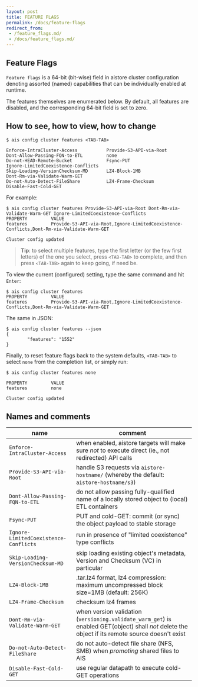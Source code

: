 ```yaml
---
layout: post
title: FEATURE FLAGS
permalink: /docs/feature-flags
redirect_from:
 - /feature_flags.md/
 - /docs/feature_flags.md/
---
```


## Feature Flags

`Feature flags` is a 64-bit (bit-wise) field in aistore cluster configuration denoting assorted (named) capabilities that can be individually enabled at runtime.

The features themselves are enumerated below. By default, all features are disabled, and the corresponding 64-bit field is set to zero.

## How to see, how to view, how to change

```console
$ ais config cluster features <TAB-TAB>

Enforce-IntraCluster-Access           Provide-S3-API-via-Root               Dont-Allow-Passing-FQN-to-ETL         none
Do-not-HEAD-Remote-Bucket             Fsync-PUT                             Ignore-LimitedCoexistence-Conflicts
Skip-Loading-VersionChecksum-MD       LZ4-Block-1MB                         Dont-Rm-via-Validate-Warm-GET
Do-not-Auto-Detect-FileShare          LZ4-Frame-Checksum                    Disable-Fast-Cold-GET
```

For example:

```console
$ ais config cluster features Provide-S3-API-via-Root Dont-Rm-via-Validate-Warm-GET Ignore-LimitedCoexistence-Conflicts
PROPERTY         VALUE
features         Provide-S3-API-via-Root,Ignore-LimitedCoexistence-Conflicts,Dont-Rm-via-Validate-Warm-GET

Cluster config updated
```

> **Tip**: to select multiple features, type the first letter (or the few first letters) of the one you select, press `<TAB-TAB>` to complete, and then press `<TAB-TAB>` again to keep going, if need be.

To view the current (configured) setting, type the same command and hit `Enter`:

```console
$ ais config cluster features
PROPERTY         VALUE
features         Provide-S3-API-via-Root,Ignore-LimitedCoexistence-Conflicts,Dont-Rm-via-Validate-Warm-GET
```

The same in JSON:

```console
$ ais config cluster features --json
{
	    "features": "1552"
}
```

Finally, to reset feature flags back to the system defaults, `<TAB-TAB>` to select `none` from the completion list, or simply run:

```console
$ ais config cluster features none

PROPERTY         VALUE
features         none

Cluster config updated
```

## Names and comments

| name | comment |
| ---- | ------- |
| `Enforce-IntraCluster-Access` | when enabled, aistore targets will make sure _not_ to execute direct (ie., not redirected) API calls |
| `Provide-S3-API-via-Root` | handle S3 requests via `aistore-hostname/` (whereby the default: `aistore-hostname/s3`) |
| `Dont-Allow-Passing-FQN-to-ETL` |  do not allow passing fully-qualified name of a locally stored object to (local) ETL containers |
| `Fsync-PUT` | PUT and cold-GET: commit (or sync) the object payload to stable storage |
| `Ignore-LimitedCoexistence-Conflicts` | run in presence of "limited coexistence" type conflicts |
| `Skip-Loading-VersionChecksum-MD` | skip loading existing object's metadata, Version and Checksum (VC) in particular |
| `LZ4-Block-1MB` | .tar.lz4 format, lz4 compression: maximum uncompressed block size=1MB (default: 256K) |
| `LZ4-Frame-Checksum` | checksum lz4 frames |
| `Dont-Rm-via-Validate-Warm-GET` | when version validation (`versioning.validate_warm_get`) is enabled GET(object) shall _not_ delete the object if its remote source doesn't exist |
| `Do-not-Auto-Detect-FileShare` | do not auto-detect file share (NFS, SMB) when _promoting_ shared files to AIS |
| `Disable-Fast-Cold-GET` | use regular datapath to execute cold-GET operations |
